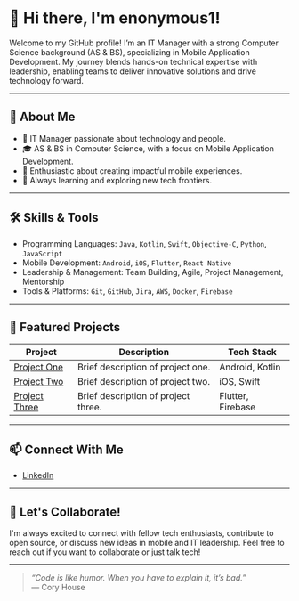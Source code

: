 # 👋 Hi there, I'm enonymous1!

Welcome to my GitHub profile! I’m an IT Manager with a strong Computer Science background (AS & BS), specializing in Mobile Application Development. My journey blends hands-on technical expertise with leadership, enabling teams to deliver innovative solutions and drive technology forward.

---

## 🚀 About Me

- 💼 IT Manager passionate about technology and people.
- 🎓 AS & BS in Computer Science, with a focus on Mobile Application Development.
- 📱 Enthusiastic about creating impactful mobile experiences.
- 🌱 Always learning and exploring new tech frontiers.

---

## 🛠️ Skills & Tools

- Programming Languages: `Java`, `Kotlin`, `Swift`, `Objective-C`, `Python`, `JavaScript`
- Mobile Development: `Android`, `iOS`, `Flutter`, `React Native`
- Leadership & Management: Team Building, Agile, Project Management, Mentorship
- Tools & Platforms: `Git`, `GitHub`, `Jira`, `AWS`, `Docker`, `Firebase`

---

## 🌟 Featured Projects

| Project        | Description                        | Tech Stack              |
| -------------- | ---------------------------------- | ----------------------- |
| [Project One](#) | Brief description of project one.   | Android, Kotlin         |
| [Project Two](#) | Brief description of project two.   | iOS, Swift              |
| [Project Three](#) | Brief description of project three. | Flutter, Firebase       |

---

## 📫 Connect With Me

- [LinkedIn](https://www.linkedin.com/in/justinplyons/)

---

## 💬 Let's Collaborate!

I'm always excited to connect with fellow tech enthusiasts, contribute to open source, or discuss new ideas in mobile and IT leadership. Feel free to reach out if you want to collaborate or just talk tech!

---

> _“Code is like humor. When you have to explain it, it’s bad.”_  
> — Cory House
